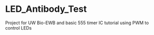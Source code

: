 # LED_Antibody_Test
Project for UW Bio-EWB and basic 555 timer IC tutorial using PWM to control LEDs
